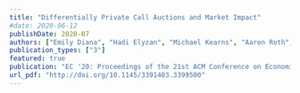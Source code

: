 ```yaml
---
title: "Differentially Private Call Auctions and Market Impact"
#date: 2020-06-12
publishDate: 2020-07
authors: ["Emily Diana", "Hadi Elyzan", "Michael Kearns", "Aaron Roth", "Saeed Sharifi-Malvajerdi","Juba Ziani"]
publication_types: ["3"]
featured: true 
publication: "EC '20: Proceedings of the 21st ACM Conference on Economics and Computation"
url_pdf: "http://doi.org/10.1145/3391403.3399500"
---
```


